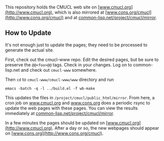 This repository holds the CMUCL web site on
[www.cmucl.org](http://www.cmucl.org), which is also mirrored at
[www.cons.org/cmucl](http://www.cons.org/cmucl) and at
[common-lisp.net/project/cmucl/mirror](http://common-lisp.net/project/cmucl/mirror).

## How to Update
It's not enough just to update the pages; they need to be processed to
generate the actual site.

First, check out the cmucl-www repo.  Edit the desired pages, but be
sure to preserve the `@@<foo>@@` tags.  Check in your changes.  Log on
to common-lisp.net and check out `cmucl-www` somewhere.

Then `cd` to `cmucl-www/cmucl-www/www` directory and run

    emacs -batch -q -l ../build.el -f wb-make

This updates the files in `/project/cmucl/public_html/mirror`.  From
here, a cron job on www.cmucl.org and www.cons.org does a periodic
rsync to update the web pages with these pages.  You can view the
results immediately at
[common-lisp.net/project/cmucl/mirror](http://common-lisp.net/project/cmucl/mirror).

In a few minutes the pages should be updated on
[www.cmucl.org](http://www.cmucl.org).  After a day or so, the new
webpages should appear on [www.cons.org](http://www.cons.org/cmucl).
